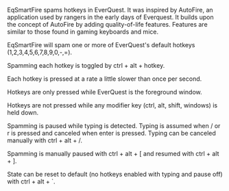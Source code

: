 EqSmartFire spams hotkeys in EverQuest. It was inspired by AutoFire, an application used by rangers in the early days 
of Everquest. It builds upon the concept of AutoFire by adding quality-of-life features. Features are similar to those 
found in gaming keyboards and mice.

EqSmartFire will spam one or more of EverQuest's default hotkeys (1,2,3,4,5,6,7,8,9,0,-,=).

Spamming each hotkey is toggled by ctrl + alt + hotkey.

Each hotkey is pressed at a rate a little slower than once per second.

Hotkeys are only pressed while EverQuest is the foreground window.

Hotkeys are not pressed while any modifier key (ctrl, alt, shift, windows) is held down.

Spamming is paused while typing is detected. Typing is assumed when / or r is pressed and canceled when enter is 
pressed. Typing can be canceled manually with ctrl + alt + /.

Spamming is manually paused with ctrl + alt + [ and resumed with ctrl + alt + ].

State can be reset to default (no hotkeys enabled with typing and pause off) with ctrl + alt + `.
